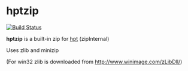 # hptzip
[![Build Status](https://travis-ci.org/dukelsky/hptzip.svg?branch=master)](https://travis-ci.org/dukelsky/hptzip)

**hptzip** is a built-in zip for [hpt](https://github.com/huskyproject/hpt) (zipInternal)

Uses zlib and minizip

(For win32 zlib is downloaded from http://www.winimage.com/zLibDll/)
